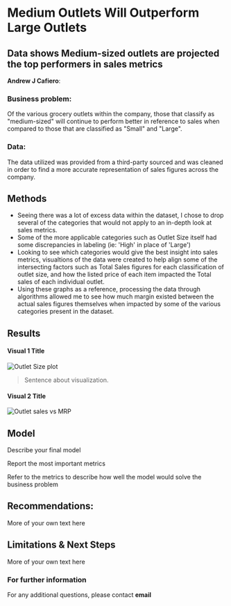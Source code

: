 # Medium Outlets Will Outperform Large Outlets
## Data shows Medium-sized outlets are projected the top performers in sales metrics

**Andrew J Cafiero**: 

### Business problem:

Of the various grocery outlets within the company, those that classify as "medium-sized" will continue to perform better in reference to sales when compared to those that are classified as "Small" and "Large".


### Data:
The data utilized was provided from a third-party sourced and was cleaned in order to find a more accurate representation of sales figures across the company.

## Methods
- Seeing there was a lot of excess data within the dataset, I chose to drop several of the categories that would not apply to an in-depth look at sales metrics.
- Some of the more applicable categories such as Outlet Size itself had some discrepancies in labeling (ie: 'High' in place of 'Large')
- Looking to see which categories would give the best insight into sales metrics, visualtions of the data were created to help align some of the intersecting factors such as Total Sales figures for each classification of outlet size, and how the listed price of each item impacted the Total sales of each individual outlet.
- Using these graphs as a reference, processing the data through algorithms allowed me to see how much margin existed between the actual sales figures themselves when impacted by some of the various categories present in the dataset.

## Results


#### Visual 1 Title
![Outlet Size plot](https://user-images.githubusercontent.com/103779074/170774042-51d732a4-8ce9-46d6-b438-1a1163680c78.png)


> Sentence about visualization.

#### Visual 2 Title
![Outlet sales vs MRP](https://user-images.githubusercontent.com/103779074/170774108-3347ff1d-a179-4478-a439-0d214aaafa7e.png)

## Model

Describe your final model

Report the most important metrics

Refer to the metrics to describe how well the model would solve the business problem

## Recommendations:

More of your own text here


## Limitations & Next Steps

More of your own text here


### For further information


For any additional questions, please contact **email**
